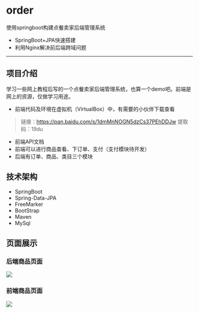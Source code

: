 # order
使用springboot构建点餐卖家后端管理系统

 - SpringBoot+JPA快速搭建
 - 利用Nginx解决前后端跨域问题
 

----------

## 项目介绍

学习一些网上教程后写的一个点餐卖家后端管理系统，也算一个demo吧。前端是网上的资源，仅做学习用途。

 - 前端代码及环境在虚拟机（VirtualBox）中，有需要的小伙伴下载查看

>  链接：https://pan.baidu.com/s/1dmMnNOGN5dzCs37PEhDDJw  提取码：19du

 - 前端API文档
 - 前端可以进行商品查看、下订单、支付（支付模块待开发）
 - 后端有订单、商品、类目三个模块

## 技术架构

 - SpringBoot
 - Spring-Data-JPA
 - FreeMarker
 - BootStrap
 - Maven
 - MySql

## 页面展示

### 后端商品页面
![](leanote://file/getImage?fileId=5e7ce1e58fc8cf3c01000001)

### 前端商品页面
![](leanote://file/getImage?fileId=5e7ce23c8fc8cf3c01000002)
